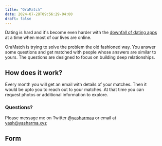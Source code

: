```yaml
---
title: "OraMatch"
date: 2024-07-28T09:56:29-04:00
draft: false
---
```


Dating is hard and it's become even harder with the [downfall of dating apps](https://www.npr.org/sections/money/2024/02/13/1228749143/the-dating-app-paradox-why-dating-apps-may-be-worse-than-ever) at a time when most of our lives are online. 

OraMatch is trying to solve the problem the old fashioned way. You answer some questions and get matched with people whose answers are similar to yours. The questions are designed to focus on building deep relationships. 

## How does it work?

Every month you will get an email with details of your matches. Then it would be upto you to reach out to your matches. At that time you can request photos or additional information to explore.

### Questions?

Please message me on Twitter [@yasharmaa](https://x.com/yasharmaa) or email at [yash@yasharma.xyz](mailto:yash@yashamra.xyz?subject=OraMatch:)

## Form


<iframe data-tally-src="https://tally.so/embed/mV8KDa?alignLeft=1&hideTitle=1&dynamicHeight=1" loading="lazy" width="100%" height="5412" frameborder="0" marginheight="0" marginwidth="0" title="SoulSync"></iframe><script>var d=document,w="https://tally.so/widgets/embed.js",v=function(){"undefined"!=typeof Tally?Tally.loadEmbeds():d.querySelectorAll("iframe[data-tally-src]:not([src])").forEach((function(e){e.src=e.dataset.tallySrc}))};if("undefined"!=typeof Tally)v();else if(d.querySelector('script[src="'+w+'"]')==null){var s=d.createElement("script");s.src=w,s.onload=v,s.onerror=v,d.body.appendChild(s);}</script>